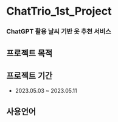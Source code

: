 # ChatTrio_1st_Project

### ChatGPT 활용 날씨 기반 옷 추천 서비스


## 프로젝트 목적

## 프로젝트 기간
+ 2023.05.03 ~ 2023.05.11

## 사용언어
